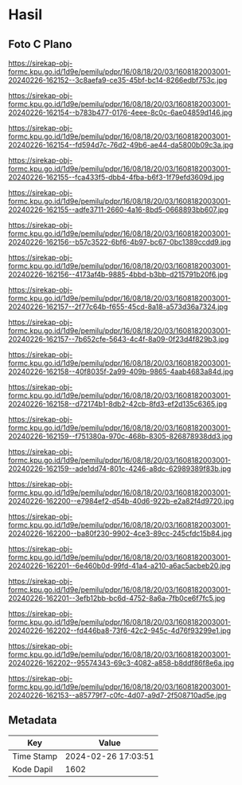 # Hasil

## Foto C Plano

https://sirekap-obj-formc.kpu.go.id/1d9e/pemilu/pdpr/16/08/18/20/03/1608182003001-20240226-162152--3c8aefa9-ce35-45bf-bc14-8266edbf753c.jpg

https://sirekap-obj-formc.kpu.go.id/1d9e/pemilu/pdpr/16/08/18/20/03/1608182003001-20240226-162154--b783b477-0176-4eee-8c0c-6ae04859d146.jpg

https://sirekap-obj-formc.kpu.go.id/1d9e/pemilu/pdpr/16/08/18/20/03/1608182003001-20240226-162154--fd594d7c-76d2-49b6-ae44-da5800b09c3a.jpg

https://sirekap-obj-formc.kpu.go.id/1d9e/pemilu/pdpr/16/08/18/20/03/1608182003001-20240226-162155--fca433f5-dbb4-4fba-b6f3-1f79efd3609d.jpg

https://sirekap-obj-formc.kpu.go.id/1d9e/pemilu/pdpr/16/08/18/20/03/1608182003001-20240226-162155--adfe3711-2660-4a16-8bd5-0668893bb607.jpg

https://sirekap-obj-formc.kpu.go.id/1d9e/pemilu/pdpr/16/08/18/20/03/1608182003001-20240226-162156--b57c3522-6bf6-4b97-bc67-0bc1389ccdd9.jpg

https://sirekap-obj-formc.kpu.go.id/1d9e/pemilu/pdpr/16/08/18/20/03/1608182003001-20240226-162156--4173af4b-9885-4bbd-b3bb-d215791b20f6.jpg

https://sirekap-obj-formc.kpu.go.id/1d9e/pemilu/pdpr/16/08/18/20/03/1608182003001-20240226-162157--2f77c64b-f655-45cd-8a18-a573d36a7324.jpg

https://sirekap-obj-formc.kpu.go.id/1d9e/pemilu/pdpr/16/08/18/20/03/1608182003001-20240226-162157--7b652cfe-5643-4c4f-8a09-0f23d4f829b3.jpg

https://sirekap-obj-formc.kpu.go.id/1d9e/pemilu/pdpr/16/08/18/20/03/1608182003001-20240226-162158--40f8035f-2a99-409b-9865-4aab4683a84d.jpg

https://sirekap-obj-formc.kpu.go.id/1d9e/pemilu/pdpr/16/08/18/20/03/1608182003001-20240226-162158--d72174b1-8db2-42cb-8fd3-ef2d135c6365.jpg

https://sirekap-obj-formc.kpu.go.id/1d9e/pemilu/pdpr/16/08/18/20/03/1608182003001-20240226-162159--f751380a-970c-468b-8305-826878938dd3.jpg

https://sirekap-obj-formc.kpu.go.id/1d9e/pemilu/pdpr/16/08/18/20/03/1608182003001-20240226-162159--ade1dd74-801c-4246-a8dc-62989389f83b.jpg

https://sirekap-obj-formc.kpu.go.id/1d9e/pemilu/pdpr/16/08/18/20/03/1608182003001-20240226-162200--e7984ef2-d54b-40d6-922b-e2a82f4d9720.jpg

https://sirekap-obj-formc.kpu.go.id/1d9e/pemilu/pdpr/16/08/18/20/03/1608182003001-20240226-162200--ba80f230-9902-4ce3-89cc-245cfdc15b84.jpg

https://sirekap-obj-formc.kpu.go.id/1d9e/pemilu/pdpr/16/08/18/20/03/1608182003001-20240226-162201--6e460b0d-99fd-41a4-a210-a6ac5acbeb20.jpg

https://sirekap-obj-formc.kpu.go.id/1d9e/pemilu/pdpr/16/08/18/20/03/1608182003001-20240226-162201--3efb12bb-bc6d-4752-8a6a-7fb0ce6f7fc5.jpg

https://sirekap-obj-formc.kpu.go.id/1d9e/pemilu/pdpr/16/08/18/20/03/1608182003001-20240226-162202--fd446ba8-73f6-42c2-945c-4d76f93299e1.jpg

https://sirekap-obj-formc.kpu.go.id/1d9e/pemilu/pdpr/16/08/18/20/03/1608182003001-20240226-162202--95574343-69c3-4082-a858-b8ddf86f8e6a.jpg

https://sirekap-obj-formc.kpu.go.id/1d9e/pemilu/pdpr/16/08/18/20/03/1608182003001-20240226-162153--a85779f7-c0fc-4d07-a9d7-2f508710ad5e.jpg


## Metadata

| Key        | Value               |
| ---------- | ------------------- |
| Time Stamp | 2024-02-26 17:03:51 |
| Kode Dapil | 1602                |



